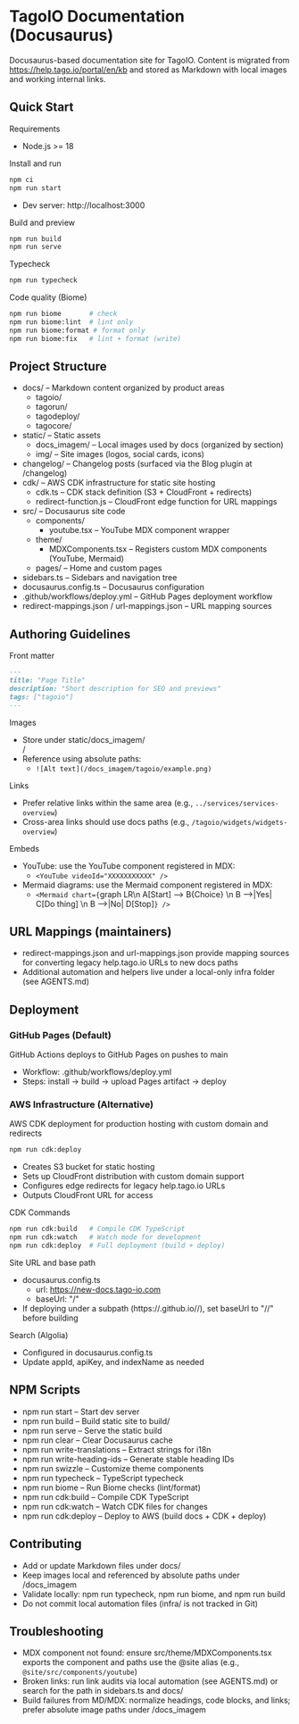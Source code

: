 # TagoIO Documentation (Docusaurus)

Docusaurus-based documentation site for TagoIO. Content is migrated from https://help.tago.io/portal/en/kb and stored as Markdown with local images and working internal links.

## Quick Start

Requirements
- Node.js >= 18

Install and run
```bash
npm ci
npm run start
```
- Dev server: http://localhost:3000

Build and preview
```bash
npm run build
npm run serve
```

Typecheck
```bash
npm run typecheck
```

Code quality (Biome)
```bash
npm run biome       # check
npm run biome:lint  # lint only
npm run biome:format # format only
npm run biome:fix   # lint + format (write)
```

## Project Structure

- docs/ – Markdown content organized by product areas
  - tagoio/
  - tagorun/
  - tagodeploy/
  - tagocore/
- static/ – Static assets
  - docs_imagem/ – Local images used by docs (organized by section)
  - img/ – Site images (logos, social cards, icons)
- changelog/ – Changelog posts (surfaced via the Blog plugin at /changelog)
- cdk/ – AWS CDK infrastructure for static site hosting
  - cdk.ts – CDK stack definition (S3 + CloudFront + redirects)
  - redirect-function.js – CloudFront edge function for URL mappings
- src/ – Docusaurus site code
  - components/
    - youtube.tsx – YouTube MDX component wrapper
  - theme/
    - MDXComponents.tsx – Registers custom MDX components (YouTube, Mermaid)
  - pages/ – Home and custom pages
- sidebars.ts – Sidebars and navigation tree
- docusaurus.config.ts – Docusaurus configuration
- .github/workflows/deploy.yml – GitHub Pages deployment workflow
- redirect-mappings.json / url-mappings.json – URL mapping sources

## Authoring Guidelines

Front matter
```markdown
---
title: "Page Title"
description: "Short description for SEO and previews"
tags: ["tagoio"]
---
```

Images
- Store under static/docs_imagem/<section>/
- Reference using absolute paths:
  - `![Alt text](/docs_imagem/tagoio/example.png)`

Links
- Prefer relative links within the same area (e.g., `../services/services-overview`)
- Cross-area links should use docs paths (e.g., `/tagoio/widgets/widgets-overview`)

Embeds
- YouTube: use the YouTube component registered in MDX:
  - `<YouTube videoId="XXXXXXXXXXX" />`
- Mermaid diagrams: use the Mermaid component registered in MDX:
  - `<Mermaid chart={`graph LR\n  A[Start] --> B{Choice} \n  B -->|Yes| C[Do thing] \n  B -->|No| D[Stop]`} />`

## URL Mappings (maintainers)
- redirect-mappings.json and url-mappings.json provide mapping sources for converting legacy help.tago.io URLs to new docs paths
- Additional automation and helpers live under a local-only infra folder (see AGENTS.md)

## Deployment

### GitHub Pages (Default)
GitHub Actions deploys to GitHub Pages on pushes to main
- Workflow: .github/workflows/deploy.yml
- Steps: install → build → upload Pages artifact → deploy

### AWS Infrastructure (Alternative)
AWS CDK deployment for production hosting with custom domain and redirects
```bash
npm run cdk:deploy
```
- Creates S3 bucket for static hosting
- Sets up CloudFront distribution with custom domain support
- Configures edge redirects for legacy help.tago.io URLs
- Outputs CloudFront URL for access

CDK Commands
```bash
npm run cdk:build   # Compile CDK TypeScript
npm run cdk:watch   # Watch mode for development
npm run cdk:deploy  # Full deployment (build + deploy)
```

Site URL and base path
- docusaurus.config.ts
  - url: https://new-docs.tago-io.com
  - baseUrl: "/"
- If deploying under a subpath (https://<org>.github.io/<repo>/), set baseUrl to "/<repo>/" before building

Search (Algolia)
- Configured in docusaurus.config.ts
- Update appId, apiKey, and indexName as needed

## NPM Scripts
- npm run start – Start dev server
- npm run build – Build static site to build/
- npm run serve – Serve the static build
- npm run clear – Clear Docusaurus cache
- npm run write-translations – Extract strings for i18n
- npm run write-heading-ids – Generate stable heading IDs
- npm run swizzle – Customize theme components
- npm run typecheck – TypeScript typecheck
- npm run biome – Run Biome checks (lint/format)
- npm run cdk:build – Compile CDK TypeScript
- npm run cdk:watch – Watch CDK files for changes
- npm run cdk:deploy – Deploy to AWS (build docs + CDK + deploy)

## Contributing
- Add or update Markdown files under docs/
- Keep images local and referenced by absolute paths under /docs_imagem
- Validate locally: npm run typecheck, npm run biome, and npm run build
- Do not commit local automation files (infra/ is not tracked in Git)

## Troubleshooting
- MDX component not found: ensure src/theme/MDXComponents.tsx exports the component and paths use the @site alias (e.g., `@site/src/components/youtube`)
- Broken links: run link audits via local automation (see AGENTS.md) or search for the path in sidebars.ts and docs/
- Build failures from MD/MDX: normalize headings, code blocks, and links; prefer absolute image paths under /docs_imagem
